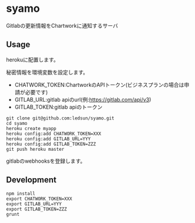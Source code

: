 syamo
=====

Gitlabの更新情報をChartworkに通知するサーバ

## Usage

herokuに配置します。

秘密情報を環境変数を設定します。

- CHATWORK_TOKEN:ChartworkのAPIトークン(ビジネスプランの場合は申請が必要です)
- GITLAB_URL:gitlab apiのurl(例:https://gitlab.com/api/v3)
- GITLAB_TOKEN:gitlab apiのトークン


```
git clone git@github.com:ledsun/syamo.git
cd syamo
heroku create myapp
heroku config:add CHATWORK_TOKEN=XXX
heroku config:add GITLAB_URL=YYY
heroku config:add GITLAB_TOKEN=ZZZ
git push heroku master
```


gitlabのwebhooksを登録します。

## Development

```
npm install
export CHATWORK_TOKEN=XXX
export GITLAB_URL=YYY
export GITLAB_TOKEN=ZZZ
grunt
```
